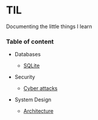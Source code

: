 # TIL
Documenting the little things I learn

### Table of content
- Databases
  - [SQLite](https://github.com/georgeben/TIL/blob/master/Databases/sqlite.md)

- Security
  - [Cyber attacks](https://github.com/georgeben/TIL/blob/master/Security/cyberattacks.md)
  
- System Design
  - [Architecture](https://github.com/georgeben/TIL/blob/master/System%20Design/architecture.md)
